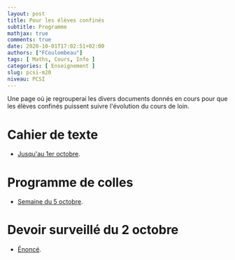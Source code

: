 ```yaml
---
layout: post
title: Pour les élèves confinés
subtitle: Programme
mathjax: true
comments: true
date: 2020-10-01T17:02:51+02:00
authors: ["FCoulombeau"]
tags: [ Maths, Cours, Info ]
categories: [ Enseignement ]
slug: pcsi-m20
niveau: PCSI
---
```


Une page où je regrouperai les divers documents donnés en cours pour que les élèves confinés puissent suivre l'évolution du cours de loin.

# Cahier de texte

- [Jusqu'au 1er octobre](https://fcoulombeau.github.io/cours/CahierTexte.pdf).

# Programme de colles

- [Semaine du 5 octobre](https://fcoulombeau.github.io/cours/Colles.pdf). 

# Devoir surveillé du 2 octobre

- [Énoncé](https://fcoulombeau.github.io/cours/DS1.pdf).